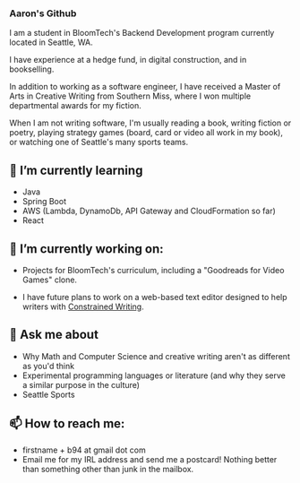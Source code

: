 ### Aaron's Github

I am a student in BloomTech's Backend Development program currently located in Seattle, WA. 

I have experience at a hedge fund, in digital construction, and in bookselling.

In addition to working as a software engineer, I have received a Master of Arts in Creative Writing from Southern Miss, where I won multiple departmental awards for my fiction.

When I am not writing software, I'm usually reading a book, writing fiction or poetry, playing strategy games (board, card or video all work in my book), or watching one of Seattle's many sports teams. 

## 🌱 I’m currently learning
* Java
* Spring Boot
* AWS (Lambda, DynamoDb, API Gateway and CloudFormation so far)
* React

## 🔭 I’m currently working on:
* Projects for BloomTech's curriculum, including a "Goodreads for Video Games" clone.

* I have future plans to work on a web-based text editor designed to help writers with [Constrained Writing](https://en.wikipedia.org/wiki/Constrained_writing). 

## 💬 Ask me about
* Why Math and Computer Science and creative writing aren't as different as you'd think
* Experimental programming languages or literature (and why they serve a similar purpose in the culture)
* Seattle Sports

## 📫 How to reach me: 
* firstname + b94 at gmail dot com
* Email me for my IRL address and send me a postcard! Nothing better than something other than junk in the mailbox.


